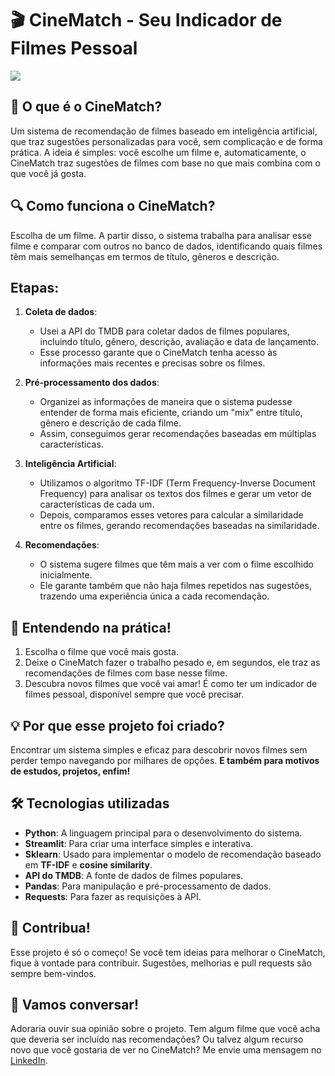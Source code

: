 # 🎬 CineMatch - Seu Indicador de Filmes Pessoal

![](https://github.com/raffaelhfarias/recomenda-o/blob/main/Others/Video_2025_02_12-11.gif)

## 🌟 O que é o CineMatch?
Um sistema de recomendação de filmes baseado em inteligência artificial, que traz sugestões personalizadas para você, sem complicação e de forma prática.
A ideia é simples: você escolhe um filme e, automaticamente, o CineMatch traz sugestões de filmes com base no que mais combina com o que você já gosta.

## 🔍 Como funciona o CineMatch?
Escolha de um filme. A partir disso, o sistema trabalha para analisar esse filme e comparar com outros no banco de dados, identificando quais filmes têm mais semelhanças em termos de título, gêneros e descrição.

## Etapas:

1. **Coleta de dados**:
   - Usei a API do TMDB para coletar dados de filmes populares, incluindo título, gênero, descrição, avaliação e data de lançamento.
   - Esse processo garante que o CineMatch tenha acesso às informações mais recentes e precisas sobre os filmes.

2. **Pré-processamento dos dados**:
   - Organizei as informações de maneira que o sistema pudesse entender de forma mais eficiente, criando um "mix" entre título, gênero e descrição de cada filme.
   - Assim, conseguimos gerar recomendações baseadas em múltiplas características.

3. **Inteligência Artificial**:
   - Utilizamos o algoritmo TF-IDF (Term Frequency-Inverse Document Frequency) para analisar os textos dos filmes e gerar um vetor de características de cada um.
   - Depois, comparamos esses vetores para calcular a similaridade entre os filmes, gerando recomendações baseadas na similaridade.

4. **Recomendações**:
   - O sistema sugere filmes que têm mais a ver com o filme escolhido inicialmente.
   - Ele garante também que não haja filmes repetidos nas sugestões, trazendo uma experiência única a cada recomendação.

## 🚀 Entendendo na prática!
1. Escolha o filme que você mais gosta.
2. Deixe o CineMatch fazer o trabalho pesado e, em segundos, ele traz as recomendações de filmes com base nesse filme.
3. Descubra novos filmes que você vai amar!
É como ter um indicador de filmes pessoal, disponível sempre que você precisar.

## 💡 Por que esse projeto foi criado?
Encontrar um sistema simples e eficaz para descobrir novos filmes sem perder tempo navegando por milhares de opções.
**E também para motivos de estudos, projetos, enfim!**

## 🛠️ Tecnologias utilizadas

* **Python**: A linguagem principal para o desenvolvimento do sistema.
* **Streamlit**: Para criar uma interface simples e interativa.
* **Sklearn**: Usado para implementar o modelo de recomendação baseado em **TF-IDF** e **cosine similarity**.
* **API do TMDB**: A fonte de dados de filmes populares.
* **Pandas**: Para manipulação e pré-processamento de dados.
* **Requests**: Para fazer as requisições à API.

## 🤝 Contribua!
Esse projeto é só o começo! Se você tem ideias para melhorar o CineMatch, fique à vontade para contribuir.
Sugestões, melhorias e pull requests são sempre bem-vindos.

## 💬 Vamos conversar!
Adoraria ouvir sua opinião sobre o projeto. Tem algum filme que você acha que deveria ser incluído nas recomendações?
Ou talvez algum recurso novo que você gostaria de ver no CineMatch?
Me envie uma mensagem no [LinkedIn](https://www.linkedin.com/in/raffael-henrique-59922520a/).
